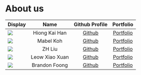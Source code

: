# About us

Display | Name | Github Profile | Portfolio 
--------|:----:|:--------------:|:---------:
![](https://via.placeholder.com/100.png?text=Photo) | Hiong Kai Han | [Github](https://github.com/hiongkaihan) | [Portfolio](docs/team/johndoe.md)
![](https://via.placeholder.com/100.png?text=Photo) | Mabel Koh | [Github](https://github.com/Emkay16) | [Portfolio](docs/team/johndoe.md)
![](https://via.placeholder.com/100.png?text=Photo) | ZH Liu | [Github](https://github.com/fsgmhoward) | [Portfolio](docs/team/zhliu.md)
![](https://via.placeholder.com/100.png?text=Photo) | Leow Xiao Xuan | [Github](https://github.com/leowxx) | [Portfolio](docs/team/johndoe.md)
![](https://via.placeholder.com/100.png?text=Photo) | Brandon Foong | [Github](https://github.com/brandonfoong) | [Portfolio](docs/team/johndoe.md)